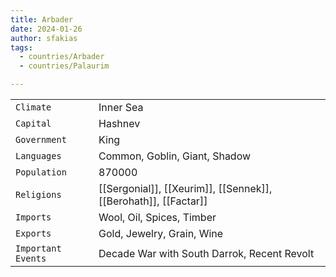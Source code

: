```yaml
---
title: Arbader
date: 2024-01-26
author: sfakias
tags:
  - countries/Arbader
  - countries/Palaurim

---
```

| | |
| --- | --- |
| `Climate` | Inner Sea |
| `Capital` | Hashnev |
| `Government` | King |
| `Languages` | Common, Goblin, Giant, Shadow |
| `Population` | 870000 |
| `Religions` | [[Sergonial]], [[Xeurim]], [[Sennek]], [[Βerohath]], [[Factar]] |
| `Imports` | Wool, Oil, Spices, Timber |
| `Exports` | Gold, Jewelry,  Grain, Wine |
| `Important Events` | Decade War with South Darrok, Recent Revolt |
